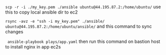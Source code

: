 `` scp -r -i ./my_key.pem ./ansible ubuntu@44.195.87.2:/home/ubuntu/ ``
use this to copy local ansible dir to ec2

`` rsync -avz -e "ssh -i my_key.pem" ./ansible/ ubuntu@44.195.87.2:/home/ubuntu/ansible/ ``
and this command to sync changes

`` ansible-playbook plays/app.yaml`` 
then run this command on bastion host to install nginx in app ec2s